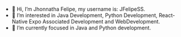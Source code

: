 - 👋 Hi, I’m Jhonnatha Felipe, my username is: JFelipeSS.
- 👀 I’m interested in Java Development, Python Development, React-Native Expo Associated Development and WebDevelopment.
- 🌱 I’m currently focused in Java and Python development.

<!---
yJFelipeSS/yJFelipeSS is a ✨ special ✨ repository because its `README.md` (this file) appears on your GitHub profile.
You can click the Preview link to take a look at your changes.
--->
